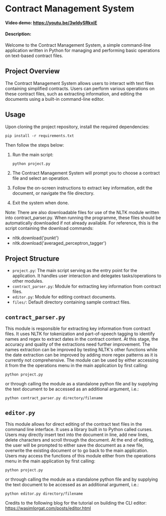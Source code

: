 # Contract Management System

#### Video demo: https://youtu.be/3wIdySRkxiE

#### Description:

Welcome to the Contract Management System, a simple command-line application written in Python for managing and performing basic operations on text-based contract files.

## Project Overview

The Contract Management System allows users to interact with text files containing simplified contracts. Users can perform various operations on these contract files, such as extracting information, and editing the documents using a built-in command-line editor.

## Usage

Upon cloning the project repository, install the required dependencies:
```
pip install -r requirements.txt
```

Then follow the steps below:
1. Run the main script:

    ```
    python project.py
    ```

2. The Contract Management System will prompt you to choose a contract file and select an operation.

3. Follow the on-screen instructions to extract key information, edit the document, or navigate the file directory.

4. Exit the system when done.

Note: There are also downloadable files for use of the NLTK module written into contract_parser.py. When running the programme, these files should be automatically downloaded if not already available. For reference, this is the script containing the download commands:
- nltk.download('punkt')
- nltk.download('averaged_perceptron_tagger')



## Project Structure

- `project.py`: The main script serving as the entry point for the application. It handles user interaction and delegates tasks/operations to other modules.
- `contract_parser.py`: Module for extracting key information from contract files.
- `editor.py`: Module for editing contract documents.
- `files/`: Default directory containing sample contract files.


## `contract_parser.py`

This module is responsible for extracting key information from contract files. It uses NLTK for tokenization and part-of-speech tagging to identify names and regex to extract dates in the contract content. At this stage, the accuracy and quality of the extractions need further improvement. The names extraction can be improved by testing NLTK's other functions while the date extraction can be improved by adding more regex patterns as it is currently not comprehensive. The module can be used by either accessing it from the the operations menu in the main application by first calling:

```
python project.py
```
or through calling the module as a standalone python file and by supplying the text document to be accessed as an additional argument, i.e.:

```
python contract_parser.py directory/filename
```

## `editor.py`

This module allows for direct editing of the contract text files in the command line interface. It uses a library built in to Python called curses. Users may directly insert text into the document in line, add new lines, delete characters and scroll through the document. At the end of editing, the user will be prompted to either save the document as a new file, overwrite the existing document or to go back to the main application. Users may access the functions of this module either from the operations menu in the main application by first calling:
```
python project.py
```
or through calling the module as a standalone python file and by supplying the text document to be accessed as an additional argument, i.e.:

```
python editor.py directory/filename
```
Credits to the following blog for the tutorial on building the CLI editor: https://wasimlorgat.com/posts/editor.html
